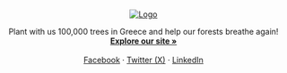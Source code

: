 <a name="readme-top"></a>

<br />
<div align="center">
  <a href="https://github.com/othneildrew/Best-README-Template">
    <img src="https://i.imgur.com/J0Hcaml.jpg" alt="Logo">
  </a>
  <p align="center">
    Plant with us 100,000 trees in Greece and help our forests breathe again!
    <br />
    <a href="https://green4greece.gr"><strong>Explore our site »</strong></a>
    <br />
    <br />
    <a href="https://facebook/green4greece">Facebook</a>
    ·
    <a href="https://twitter.com/green4greece">Twitter (X)</a>
    ·
    <a href="https://linkedin.com/green4greece">LinkedIn</a>
  </p>
</div>
